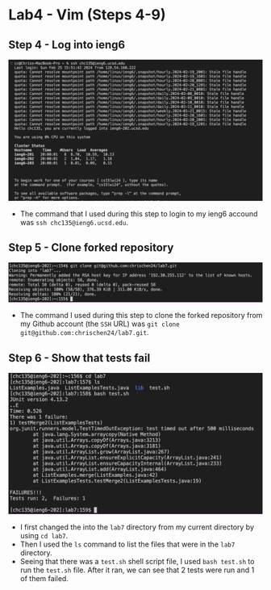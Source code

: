# **Lab4 - Vim (Steps 4-9)**
## **Step 4 - Log into ieng6**
![Image](sshlogin.png)
- The command that I used during this step to login to my ieng6 accound was `ssh chc135@ieng6.ucsd.edu`.

## **Step 5 - Clone forked repository**
![Image](gitclone.png)
- The command I used during this step to clone the forked repository from my Github account (the `SSH` URL) was `git clone git@github.com:chrischen24/lab7.git`.

## **Step 6 - Show that tests fail**
![Image](testfail.png)
- I first changed the into the `lab7` directory from my current directory by using `cd lab7`.
- Then I used the `ls` command to list the files that were in the `lab7` directory.
- Seeing that there was a `test.sh` shell script file, I used `bash test.sh` to run the `test.sh` file. After it ran, we can see that 2 tests were run and 1 of them failed.


